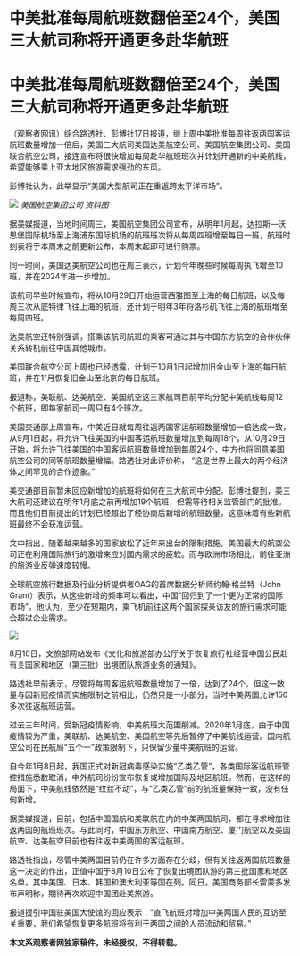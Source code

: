 # 中美批准每周航班数翻倍至24个，美国三大航司称将开通更多赴华航班

# 中美批准每周航班数翻倍至24个，美国三大航司称将开通更多赴华航班

（观察者网讯）综合路透社、彭博社17日报道，继上周中美批准每周往返两国客运航班数量增加一倍后，美国三大航司美国达美航空公司、美国航空集团公司、美国联合航空公司，接连宣布将很快增加每周赴华航班班次并计划开通新的中美航线，希望能够乘上亚太地区旅游需求强劲的东风。

彭博社认为，此举显示“美国大型航司正在重返跨太平洋市场”。

![](https://inews.gtimg.com/newsapp_bt/0/15816844476/1000) _美国航空集团公司 资料图_

据美媒报道，当地时间周三，美国航空集团公司宣布，从明年1月起，达拉斯—沃思堡国际机场至上海浦东国际机场的航班班次将从每周四班增至每日一班，航班时刻表将于本周末之前更新公布，本周末起即可进行购票。

同一时间，美国达美航空公司也在周三表示，计划今年晚些时候每周执飞增至10班，并在2024年进一步增加。

该航司早些时候宣布，将从10月29日开始运营西雅图至上海的每日航班，以及每周三次从底特律飞往上海的航班，还计划于明年3年将洛杉矶飞往上海的航班增至每周四班。

达美航空还特别强调，搭乘该航司航班的乘客可通过其与中国东方航空的合作伙伴关系转机前往中国其他城市。

美国联合航空公司上周也已经透露，计划于10月1日起增加旧金山至上海的每日航班，并在11月恢复旧金山至北京的每日航班。

报道称，美联航、达美航空、美国航空这三家航司目前平均分配中美航线每周12个航班，即每家航司一周只有4个班次。

美国交通部上周宣布，中美近日就每周往返两国客运航班数量增加一倍达成一致，从9月1日起，将允许飞往美国的中国客运航班数量增加到每周18个，从10月29日开始，将允许飞往美国的中国客运航班数量增加到每周24个，中方也将同意美国航空公司的同等航班数量增幅。路透社对此评价称，
“这是世界上最大的两个经济体之间罕见的合作迹象。”

美交通部目前暂未回应新增加的航班将如何在三大航司中分配。彭博社提到，美三大航司还建议在明年1月底之前再增加19个航班，但需等待相关监管部门的批准。而且他们目前提出的计划已经超出了经协商后新增的航班数量，这意味着有些新航班最终不会获准运营。

文中指出，随着越来越多的国家放松了近年来出台的限制措施，美国最大的航空公司正在利用国际旅行的激增来应对国内需求的疲软。而与欧洲市场相比，前往亚洲的旅游业反弹速度较慢。

全球航空旅行数据及行业分析提供者OAG的首席数据分析师约翰·格兰特（John
Grant）表示，从这些新增的频率可以看出，中国“回归到了一个更为正常的国际市场”。他认为，至少在短期内，乘飞机前往这两个国家探亲访友的旅行需求可能会超过企业需求。

![](https://inews.gtimg.com/newsapp_bt/0/15816343185/1000)

8月10日，文旅部网站发布《文化和旅游部办公厅关于恢复旅行社经营中国公民赴有关国家和地区（第三批）出境团队旅游业务的通知》。

路透社早前表示，尽管将每周客运航班数量增加了一倍，达到了24个，但这一数量与因新冠疫情而实施限制之前相比，仍然只是一小部分，当时中美两国允许150多次往返航班运营。

过去三年时间，受新冠疫情影响，中美航班大范围削减。2020年1月底，由于中国疫情较为严重，美联航、达美航空、美国航空等先后暂停了中美航线运营。国内航空公司在民航局“五个一”政策限制下，只保留少量中美航班的运营。

自今年1月8日起，我国正式对新冠病毒感染实施“乙类乙管”，各类国际客运航班管控措施悉数取消，中外航司纷纷宣布恢复或增加国际及地区航班。然而，在这样的局面下，中美航线依然是“纹丝不动”，与“乙类乙管”前的航班量保持一致，没有任何新增。

据美媒报道，目前，包括中国国航和美联航在内的中美两国航司，都在寻求增加往返两国的航班班次。与此同时，中国东方航空、中国南方航空、厦门航空以及美国航空、达美航空目前也有往返中美两国的客运航班。

路透社指出，尽管中美两国目前仍在许多方面存在分歧，但有关往返两国航班数量这一决定的作出，正值中国于8月10日公布了恢复出境团队游的第三批国家和地区名单，其中美国、日本、韩国和澳大利亚等国在列。同日，美国商务部长雷蒙多发布声明称，期待再次欢迎中国团赴美旅游。

报道援引中国驻美国大使馆的回应表示：“直飞航班对增加中美两国人民的互访至关重要，我们希望恢复更多航班将有利于两国之间的人员流动和贸易。”

**本文系观察者网独家稿件，未经授权，不得转载。**


